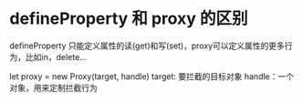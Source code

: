 # defineProperty 和 proxy 的区别 
defineProperty 只能定义属性的读(get)和写(set)，proxy可以定义属性的更多行为，比如in，delete...

let proxy = new Proxy(target, handle)
target: 要拦截的目标对象
handle：一个对象，用来定制拦截行为
